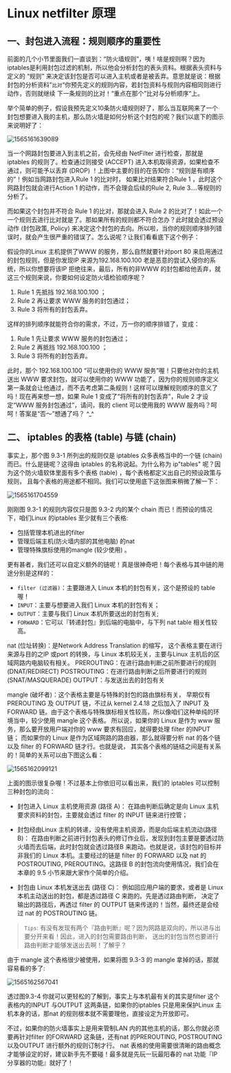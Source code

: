 # Linux netfilter 原理

## 一、封包进入流程：规则顺序的重要性

前面的几个小节里面我们一直谈到：“防火墙规则”，咦！啥是规则啊？因为iptables是利用封包过滤的机制，所以他会分析封包的表头资料。根据表头资料与定义的 “规则” 来决定该封包是否可以进入主机或者是被丢弃。意思就是说：根据封包的分析资料”`比对`“你预先定义的规则内容，若封包资料与规则内容相同则进行动作，否则就继续 下一条规则的比对！“重点在那个”比对与分析顺序“上。

举个简单的例子，假设我预先定义10条防火墙规则好了，那么当互联网来了一个封包想要进入我的主机，那么防火墙是如何分析这个封包的呢？我们以底下的图示来说明好了：

  ![1565161639089](assets/1565161639089.png)

当一个网路封包要进入到主机之前，会先经由 NetFilter 进行检查，那就是 iptables 的规则了。检查通过则接受 (ACCEPT) 进入本机取得资源，如果检查不通过，则可能予以丢弃 (DROP) ！上图中主要的目的在告知你：“规则是有顺序的”！例如当网路封包进入Rule 1 的比对时， 如果比对结果符合Rule 1 ，此时这个网路封包就会进行Action 1 的动作，而不会理会后续的Rule 2, Rule 3....等规则的分析了。

而如果这个封包并不符合 Rule 1 的比对，那就会进入 Rule 2 的比对了！如此一个一个规则去进行比对就是了。那如果所有的规则都不符合怎办？此时就会透过预设动作 (封包政策, Policy) 来决定这个封包的去向。所以啦，当你的规则顺序排列错误时，就会产生很严重的错误了。怎么说呢？让我们看看底下这个例子：

假设你的Linux 主机提供了WWW 的服务，那么自然就要针对port 80 来启用通过的封包规则，但是你发现IP 来源为192.168.100.100 老是恶意的尝试入侵你的系统，所以你想要将该IP 拒绝往来，最后，所有的非WWW 的封包都给他丢弃，就这三个规则来说，你要如何设定防火墙检验顺序呢？

1. Rule 1 先抵挡 192.168.100.100 ；
2. Rule 2 再让要求 WWW 服务的封包通过；
3. Rule 3 将所有的封包丢弃。

这样的排列顺序就能符合你的需求，不过，万一你的顺序排错了，变成：

1. Rule 1 先让要求 WWW 服务的封包通过；
2. Rule 2 再抵挡 192.168.100.100 ；
3. Rule 3 将所有的封包丢弃。

此时，那个 192.168.100.100 “可以使用你的 WWW 服务”喔！只要他对你的主机送出 WWW 要求封包，就可以使用你的 WWW 功能了，因为你的规则顺序定义第一条就会让他通过，而不去考虑第二条规则！这样可以理解规则顺序的意义了吗！现在再来想一想，如果 Rule 1 变成了“将所有的封包丢弃”，Rule 2 才设定“WWW 服务封包通过”，请问，我的 client 可以使用我的 WWW 服务吗？呵呵！答案是“否～”想通了吗？ ^_^

## 二、 iptables 的表格 (table) 与链 (chain)

事实上，那个图 9.3-1 所列出的规则仅是 iptables 众多表格当中的一个链 (chain) 而已。什么是链呢？这得由 iptables 的名称说起。为什么称为 ip"tables" 呢？因为这个防火墙软体里面有多个表格 (table) ，每个表格都定义出自己的预设政策与规则， 且每个表格的用途都不相同。我们可以使用底下这张图来稍微了解一下：

  ![1565161704559](assets/1565161704559.png)

刚刚图 9.3-1 的规则内容仅只是图 9.3-2 内的某个 chain 而已！而预设的情况下，咱们Linux 的iptables 至少就有三个表格:

- 包括管理本机进出的filter
- 管理后端主机(防火墙内部的其他电脑) 的nat
- 管理特殊旗标使用的mangle (较少使用) 。

更有甚者，我们还可以自定义额外的链呢！真是很神奇吧！每个表格与其中链的用途分别是这样的：

- `filter (过滤器)`：主要跟进入 Linux 本机的封包有关，这个是预设的 table 喔！
- `INPUT`：主要与想要进入我们 Linux 本机的封包有关；
- `OUTPUT`：主要与我们 Linux 本机所要送出的封包有关;
- `FORWARD`：它可以『转递封包』到后端的电脑中，与下列 nat table 相关性较高。

nat (位址转换)：是Network Address Translation 的缩写， 这个表格主要在进行来源与目的之IP 或port 的转换，与 Linux 本机较无关，主要与Linux 主机后的区域网路内电脑较有相关。
PREROUTING：在进行路由判断之前所要进行的规则(DNAT/REDIRECT)
POSTROUTING：在进行路由判断之后所要进行的规则(SNAT/MASQUERADE)
OUTPUT：与发送出去的封包有关

mangle (破坏者)：这个表格主要是与特殊的封包的路由旗标有关， 早期仅有 PREROUTING 及 OUTPUT 链，不过从 kernel 2.4.18 之后加入了 INPUT 及 FORWARD 链。由于这个表格与特殊旗标相关性较高，所以像咱们这种单纯的环境当中，较少使用 mangle 这个表格。
所以说，如果你的 Linux 是作为 www 服务，那么要开放用户端对你的 www 要求有回应，就得要处理 filter 的INPUT 链； 而如果你的 Linux 是作为区域网路的路由器，那么就得要分析 nat 的各个链以及 filter 的 FORWARD 链才行。也就是说， 其实各个表格的链结之间是有关系的！简单的关系可以由下图这么看：

  ![1565162099121](assets/1565162099121.png)

上面的图示很复杂喔！不过基本上你依旧可以看出来，我们的 iptables 可以控制三种封包的流向：

- 封包进入 Linux 主机使用资源 (路径 A)： 在路由判断后确定是向 Linux 主机要求资料的封包，主要就会透过 filter 的 INPUT 链来进行控管；

- 封包经由Linux 主机的转递，没有使用主机资源，而是向后端主机流动(路径B)： 在路由判断之前进行封包表头的修订作业后，发现到封包主要是要透过防火墙而去后端，此时封包就会透过路径B 来跑动。也就是说，该封包的目标并非我们的 Linux 本机。主要经过的链是 filter 的 FORWARD 以及 nat 的 POSTROUTING, PREROUTING。这路径 B 的封包流向使用情况，我们会在本章的 9.5 小节来跟大家作个简单的介绍。

- 封包由 Linux 本机发送出去 (路径 C)： 例如回应用户端的要求，或者是 Linux 本机主动送出的封包，都是透过路径 C 来跑的。先是透过路由判断， 决定了输出的路径后，再透过 filter 的 OUTPUT 链来传送的！当然，最终还是会经过 nat 的 POSTROUTING 链。

> `Tips`:  有没有发现有两个『路由判断』呢？因为网路是双向的，所以进与出要分开来看！因此，进入的封包需要路由判断， 送出的封包当然也要进行路由判断才能够发送出去啊！了解乎？

由于 mangle 这个表格很少被使用，如果将图 9.3-3 的 mangle 拿掉的话，那就容易看的多了:

 ![1565162567041](assets/1565162567041.png)

透过图9.3-4 你就可以更轻松的了解到，事实上与本机最有关的其实是filter 这个表格内的INPUT 与OUTPUT 这两条链，如果你的iptables 只是用来保护Linux 主机本身的话，那nat 的规则根本就不需要理他，直接设定为开放即可。

不过，如果你的防火墙事实上是用来管制LAN 内的其他主机的话，那么你就必须要再针对filter 的FORWARD 这条链，还有nat 的PREROUTING, POSTROUTING 以及OUTPUT 进行额外的规则订制才行。 nat 表格的使用需要很清晰的路由概念才能够设定的好，建议新手先不要碰！最多就是先玩一玩最阳春的 nat 功能『IP 分享器的功能』就好了！
